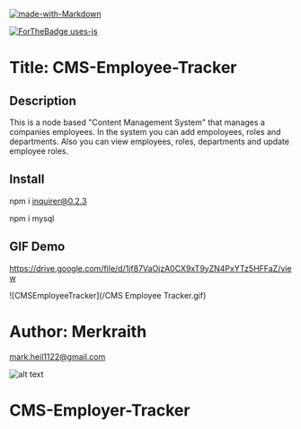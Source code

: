 

[![made-with-Markdown](https://img.shields.io/badge/Made%20with-Markdown-1f425f.svg)](http://commonmark.org)

[![ForTheBadge uses-js](http://ForTheBadge.com/images/badges/uses-js.svg)](http://ForTheBadge.com)


# Title: CMS-Employee-Tracker



## Description
  This is a node based "Content Management System" that manages a companies employees.   In the system you can add empoloyees, roles and departments. Also you can view employees, roles, departments and update employee roles.

## Install

npm i inquirer@0.2.3

npm i mysql

## GIF Demo

https://drive.google.com/file/d/1jf87VaOjzA0CX9xT9yZN4PxYTz5HFFaZ/view

![CMSEmployeeTracker](/CMS Employee Tracker.gif)


# Author: Merkraith

mark.heil1122@gmail.com

![alt text](https://github.com/Merkraith.png)


# CMS-Employer-Tracker